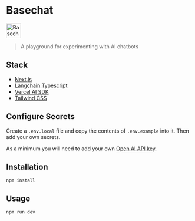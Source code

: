 # Basechat

<img src="https://github.com/DaveHudson/basechat/assets/5528035/e10d3724-f24a-404d-97c3-75f3aba52b79" height="40" alt="Basechat logo" />

> A playground for experimenting with AI chatbots

## Stack

- [Next.js](https://nextjs.org/)
- [Langchain Typescript](https://js.langchain.com/docs/get_started/introduction)
- [Vercel AI SDK](https://sdk.vercel.ai/docs)
- [Tailwind CSS](https://tailwindcss.com/)

## Configure Secrets

Create a `.env.local` file and copy the contents of `.env.example` into it. Then add your own secrets.

As a minimum you will need to add your own [Open AI API key](https://platform.openai.com/overview).

## Installation

`npm install`

## Usage

`npm run dev`
